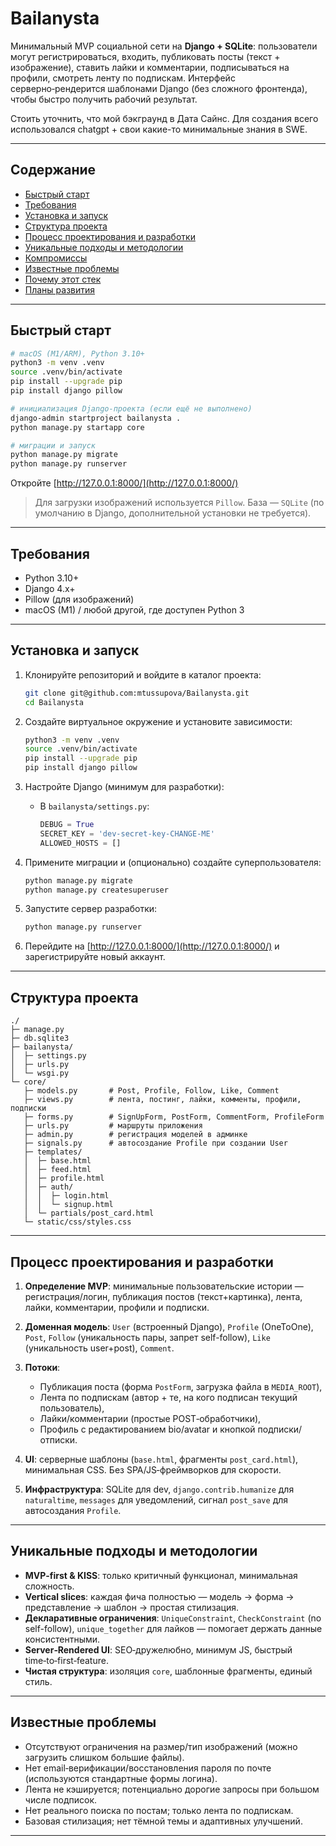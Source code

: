 # Bailanysta

Минимальный MVP социальной сети на **Django + SQLite**: пользователи могут регистрироваться, входить, публиковать посты (текст + изображение), ставить лайки и комментарии, подписываться на профили, смотреть ленту по подпискам. Интерфейс серверно‑рендерится шаблонами Django (без сложного фронтенда), чтобы быстро получить рабочий результат.

Стоить уточнить, что мой бэкграунд в Дата Сайнс. Для создания всего использовался chatgpt + свои какие-то минимальные знания в SWE.

---

## Содержание

* [Быстрый старт](#быстрый-старт)
* [Требования](#требования)
* [Установка и запуск](#установка-и-запуск)
* [Структура проекта](#структура-проекта)
* [Процесс проектирования и разработки](#процесс-проектирования-и-разработки)
* [Уникальные подходы и методологии](#уникальные-подходы-и-методологии)
* [Компромиссы](#компромиссы)
* [Известные проблемы](#известные-проблемы)
* [Почему этот стек](#почему-этот-стек)
* [Планы развития](#планы-развития)

---

## Быстрый старт

```bash
# macOS (M1/ARM), Python 3.10+
python3 -m venv .venv
source .venv/bin/activate
pip install --upgrade pip
pip install django pillow

# инициализация Django-проекта (если ещё не выполнено)
django-admin startproject bailanysta .
python manage.py startapp core

# миграции и запуск
python manage.py migrate
python manage.py runserver
```

Откройте [http://127.0.0.1:8000/](http://127.0.0.1:8000/)

> Для загрузки изображений используется `Pillow`. База — `SQLite` (по умолчанию в Django, дополнительной установки не требуется).

---

## Требования

* Python 3.10+
* Django 4.x+
* Pillow (для изображений)
* macOS (M1) / любой другой, где доступен Python 3

---

## Установка и запуск

1. Клонируйте репозиторий и войдите в каталог проекта:

   ```bash
   git clone git@github.com:mtussupova/Bailanysta.git
   cd Bailanysta
   ```
2. Создайте виртуальное окружение и установите зависимости:

   ```bash
   python3 -m venv .venv
   source .venv/bin/activate
   pip install --upgrade pip
   pip install django pillow
   ```
3. Настройте Django (минимум для разработки):

   * В `bailanysta/settings.py`:

     ```python
     DEBUG = True
     SECRET_KEY = 'dev-secret-key-CHANGE-ME'
     ALLOWED_HOSTS = []
     ```
4. Примените миграции и (опционально) создайте суперпользователя:

   ```bash
   python manage.py migrate
   python manage.py createsuperuser
   ```
5. Запустите сервер разработки:

   ```bash
   python manage.py runserver
   ```
6. Перейдите на [http://127.0.0.1:8000/](http://127.0.0.1:8000/) и зарегистрируйте новый аккаунт.

---

## Структура проекта

```
./
├─ manage.py
├─ db.sqlite3
├─ bailanysta/
│  ├─ settings.py
│  ├─ urls.py
│  └─ wsgi.py
└─ core/
   ├─ models.py       # Post, Profile, Follow, Like, Comment
   ├─ views.py        # лента, постинг, лайки, комменты, профили, подписки
   ├─ forms.py        # SignUpForm, PostForm, CommentForm, ProfileForm
   ├─ urls.py         # маршруты приложения
   ├─ admin.py        # регистрация моделей в админке
   ├─ signals.py      # автосоздание Profile при создании User
   ├─ templates/
   │  ├─ base.html
   │  ├─ feed.html
   │  ├─ profile.html
   │  ├─ auth/
   │  │  ├─ login.html
   │  │  └─ signup.html
   │  └─ partials/post_card.html
   └─ static/css/styles.css
```

---

## Процесс проектирования и разработки

1. **Определение MVP**: минимальные пользовательские истории — регистрация/логин, публикация постов (текст+картинка), лента, лайки, комментарии, профили и подписки.
2. **Доменная модель**: `User` (встроенный Django), `Profile` (OneToOne), `Post`, `Follow` (уникальность пары, запрет self-follow), `Like` (уникальность user+post), `Comment`.
3. **Потоки**:

   * Публикация поста (форма `PostForm`, загрузка файла в `MEDIA_ROOT`),
   * Лента по подпискам (автор + те, на кого подписан текущий пользователь),
   * Лайки/комментарии (простые POST‑обработчики),
   * Профиль с редактированием bio/avatar и кнопкой подписки/отписки.
4. **UI**: серверные шаблоны (`base.html`, фрагменты `post_card.html`), минимальная CSS. Без SPA/JS‑фреймворков для скорости.
5. **Инфраструктура**: SQLite для dev, `django.contrib.humanize` для `naturaltime`, `messages` для уведомлений, сигнал `post_save` для автосоздания `Profile`.

---

## Уникальные подходы и методологии

* **MVP‑first & KISS**: только критичный функционал, минимальная сложность.
* **Vertical slices**: каждая фича полностью — модель → форма → представление → шаблон → простая стилизация.
* **Декларативные ограничения**: `UniqueConstraint`, `CheckConstraint` (no self-follow), `unique_together` для лайков — помогает держать данные консистентными.
* **Server‑Rendered UI**: SEO‑дружелюбно, минимум JS, быстрый time‑to‑first‑feature.
* **Чистая структура**: изоляция `core`, шаблонные фрагменты, единый стиль.

---

## Известные проблемы

* Отсутствуют ограничения на размер/тип изображений (можно загрузить слишком большие файлы).
* Нет email‑верификации/восстановления пароля по почте (используются стандартные формы логина).
* Лента не кэшируется; потенциально дорогие запросы при большом числе подписок.
* Нет реального поиска по постам; только лента по подпискам.
* Базовая стилизация; нет тёмной темы и адаптивных улучшений.

---
